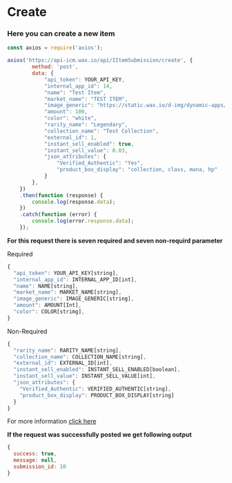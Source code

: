 # Create
### Here you can create a new item

```javascript
const axios = require('axios');

axios('https://api-icm.wax.io/api/IItemSubmission/create', {
        method: 'post',
        data: {
            "api_token": YOUR_API_KEY,
            "internal_app_id": 14,
            "name": "Test Item",
            "market_name": "TEST ITEM",
            "image_generic": "https://static.wax.io/d-img/dynamic-apps/img/phpfdn9tp-1db5e2fb79.png",
            "amount": 100,
            "color": "white",
            "rarity_name": "Legendary",
            "collection_name": "Test Collection",
            "external_id": 1,
            "instant_sell_enabled": true,
            "instant_sell_value": 0.03,
            "json_attributes": {
                "Verified_Authentic": "Yes",
                "product_box_display": "collection, class, mana, hp"
            }
        },
    })
    .then(function (response) {
        console.log(response.data);
    })
    .catch(function (error) {
        console.log(error.response.data);
    });
```

**For this request there is seven required and seven non-requird parameter**

Required
```javascript
{
  "api_token": YOUR_API_KEY[string],
  "internal_app_id": INTERNAL_APP_ID[int],
  "name": NAME[string],
  "market_name": MARKET_NAME[string],
  "image_generic": IMAGE_GENERIC[string],
  "amount": AMOUNT[Int],
  "color": COLOR[strimg],
}
```

Non-Required
```javascript
{
  "rarity_name": RARITY_NAME[string],
  "collection_name": COLLECTION_NAME[string],
  "external_id": EXTERNAL_ID[int],
  "instant_sell_enabled": INSTANT_SELL_ENABLED[boolean],
  "instant_sell_value": INSTANT_SELL_VALUE[int],
  "json_attributes": {
    "Verified_Authentic": VERIFIED_AUTHENTIC[string],
    "product_box_display": PRODUCT_BOX_DISPLAY[string]
  }
}
```

For more information [click here](https://github.com/worldwide-asset-exchange/wax-item-creation-management/blob/master/IItemSubmission/create.md)

**If the request was successfully posted we get following output**
```javascript
{ 
  success: true,
  message: null,
  submission_id: 10
}
```

